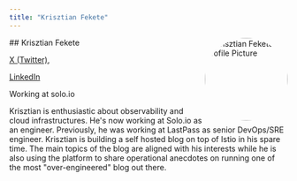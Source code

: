 ```yaml
---
title: "Krisztian Fekete"
---
```



<img src="https://sessionize.com/image/a5aa-400o400o1-TC4DuXXv1treN3Pv4BsYSN.jpg" style="width: 150px; float: right; border-radius: 50%" alt="Krisztian Fekete Profile Picture"/>
## Krisztian Fekete

[X (Twitter)](https://twitter.com/kfekete), 

[LinkedIn](https://www.linkedin.com/in/fekete-krisztian/)

Working at solo.io

Krisztian is enthusiastic about observability and cloud infrastructures. He's now working at Solo.io as an engineer. Previously, he was working at LastPass as senior DevOps/SRE engineer. Krisztian is building a self hosted blog on top of Istio in his spare time. The main topics of the blog are aligned with his interests while he is also using the platform to share operational anecdotes on running one of the most "over-engineered" blog out there.
